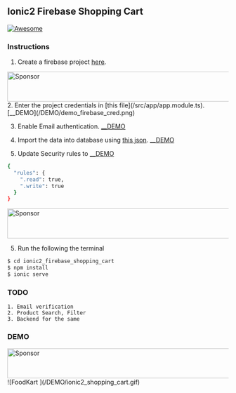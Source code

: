 ## Ionic2 Firebase Shopping Cart
[![Awesome](https://cdn.rawgit.com/sindresorhus/awesome/d7305f38d29fed78fa85652e3a63e154dd8e8829/media/badge.svg)](https://github.com/arjunsk/ionic-firebase-shopping-cart)

### Instructions

1. Create a firebase project [here](https://console.firebase.google.com/).
<a target='_blank' rel='nofollow' href='https://app.codesponsor.io/link/kpPTfcZs2AmDLYbvJ42HTnR3/arjunsk/ionic2_firebase_shopping_cart'>
  <img alt='Sponsor' width='888' height='68' src='https://app.codesponsor.io/embed/kpPTfcZs2AmDLYbvJ42HTnR3/arjunsk/ionic2_firebase_shopping_cart.svg' />
</a>
2. Enter the project credentials in [this file](/src/app/app.module.ts). [__DEMO](/DEMO/demo_firebase_cred.png)

3. Enable Email authentication. [__DEMO](/DEMO/demo_email_auth.png)

4. Import the data into database using [this json](/FIREBASE_DATA/dekene-export.json). [__DEMO](/DEMO/demo_import_json.png)

5. Update Security rules to [__DEMO](/DEMO/demo_database_rules.png)
```bash
{
  "rules": {
   	".read": true,
  	".write": true
  }
}
```

<a target='_blank' rel='nofollow' href='https://app.codesponsor.io/link/kpPTfcZs2AmDLYbvJ42HTnR3/arjunsk/ionic2_firebase_shopping_cart'>
  <img alt='Sponsor' width='888' height='68' src='https://app.codesponsor.io/embed/kpPTfcZs2AmDLYbvJ42HTnR3/arjunsk/ionic2_firebase_shopping_cart.svg' />
</a>

5. Run the following the terminal

```bash
$ cd ionic2_firebase_shopping_cart
$ npm install 
$ ionic serve
```
### TODO

    1. Email verification
    2. Product Search, Filter
    3. Backend for the same


### DEMO
<a target='_blank' rel='nofollow' href='https://app.codesponsor.io/link/kpPTfcZs2AmDLYbvJ42HTnR3/arjunsk/ionic2_firebase_shopping_cart'>
  <img alt='Sponsor' width='888' height='68' src='https://app.codesponsor.io/embed/kpPTfcZs2AmDLYbvJ42HTnR3/arjunsk/ionic2_firebase_shopping_cart.svg' />
</a>
![FoodKart ](/DEMO/ionic2_shopping_cart.gif)

